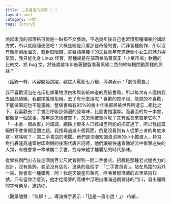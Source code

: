 ```yaml
---
title: 二手書店的故事（一）
layout: post
category: 小說
tags: [story]
---
```

說起來我的部落格可說是一點都不文藝訥，不過幾年後自己也習慣那種囉唆的講話方式，所以就隨隨便便吧！大概是總是只看那些奇怪的書，而非各種創作，所以沒有像那削瘦溫文、戴粗框眼鏡、拿著蘋果機子的文藝青年充滿迷倒小女生的魅力與氣質，我只能化身 Linux 怪客，那種總是在部落格貼著真正「小眾市場」軟體的比較文、抓 bug 文，然後歲歲年年敲著鍵盤看著黑綠二色的終端機閃動那樣的屌絲？

（話鋒一轉，內容開始跳躍，觀眾大罵亂七八糟，導演表示：「劇情需要」）

我不喜歡浸泡在充斥化學藥物漂白水與新紙味道的高級書局，所以每次有人邀約我去誠品繞繞，我都搖搖頭拒絕。去了有什麼用呢？喜歡的買不起，能買的不喜歡，不能做筆記也不能畫線，整個書局有95%的書十年後都將被世界所遺忘...相比之下，我喜歡去二手書店呼吸那彌漫的發霉味，比圖書館濃厚。而裏面的每一本書，都像是一個故事，當年是怎樣被買下，又怎樣被賣掉呢？又有誰會來買走它呢？「一本書一個故事」的調調，網路上很多人已經竭盡所能的描寫過了，所以我這篇絕對不會重複這個主題。我搜尋過幾十個頁面，倒是沒看到有人從第三者的角度來寫 - 寫啥呢？ - 寫二手書店的老闆。他們是浩瀚知識浪滔裡的小小擺渡人，持刃對抗轟隆高速雷射印刷機的後現代唐吉訶德，他們讓被快速盲動潮流中衝擊迷失的人類，有機會拿一本破爛二手書，找尋宋體字裡囊括的時代韻味。

從學校側門出去後走個幾百公尺就看得到一間二手書店。招牌是那種老式壓克力的設計，沒有裝飾，甚至沒有店名。滄桑的幾個字：「二手書買賣」。站在馬路的另外一端，你會有一種錯覺：阿！我是天狼星布萊克，呼喚著那潛藏的古里某街12號。只有當你注意到，他才從兩旁的高樓中浮現出堆滿過期雜誌的門口，發出蹦跳的字母樂章，邀請你。

（觀眾噓聲：「無聊！」，導演揮手表示：「這是一篇小說！」） 待續...
